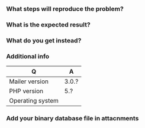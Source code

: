### What steps will reproduce the problem?

### What is the expected result?

### What do you get instead?

### Additional info

| Q                | A
| ---------------- | ---
| Mailer version   | 3.0.?
| PHP version      | 5.?
| Operating system |

### Add your binary database file in attacnments
